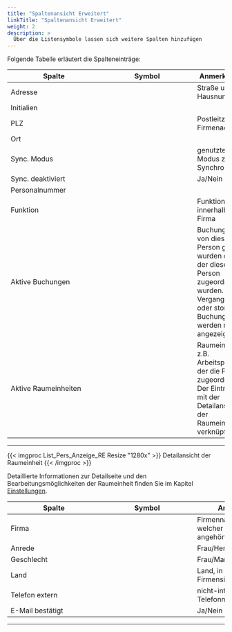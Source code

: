 ```yaml
---
title: "Spaltenansicht Erweitert"
linkTitle: "Spaltenansicht Erweitert"
weight: 2
description: >
  Über die Listensymbole lassen sich weitere Spalten hinzufügen
---
```

Folgende Tabelle erläutert die Spalteneinträge:

|<div style="width:200px">Spalte</div>|<div style="width:200px">Symbol</div>|Anmerkungen|
|---|---|---|
|Adresse||Straße und Hausnummer|
|Initialien|||
|PLZ||Postleitzahl der Firmenadresse|
|Ort|||
|Sync. Modus||genutzter Modus zum Synchronisieren|
|Sync. deaktiviert||Ja/Nein|
|Personalnummer|||
|Funktion||Funktion innerhalb der Firma|
|Aktive Buchungen||Buchungen, die von dieser Person getätigt wurden oder der diese Person zugeordnet wurden. Vergangene oder stornierte Buchungen werden nicht angezeigt.|
|Aktive Raumeinheiten||Raumeinheit, z.B. Arbeitsplatz, der die Person zugeordnet ist. Der Eintrag ist mit der Detailansicht der Raumeinheit verknüpft.|
---

{{< imgproc List_Pers_Anzeige_RE Resize "1280x" >}}
Detailansicht der Raumeinheit
{{< /imgproc >}}

Detaillierte Informationen zur Detailseite und den Bearbeitungsmöglichkeiten der Raumeinheit finden Sie im Kapitel <a href="/einstellungen/raumeinheiten/">Einstellungen</a>.

|<div style="width:200px">Spalte</div>|<div style="width:200px">Symbol</div>|Anmerkungen|
|---|---|---|
|Firma||Firmenname der Firma, welcher die Person angehört|
|Anrede||Frau/Herr/benutzerdefiniert|
|Geschlecht||Frau/Mann/keine Angabe|
|Land||Land, in welchem der Firmensitz ist|
|Telefon extern||nicht-interne Telefonnummer|
|E-Mail bestätigt||Ja/Nein|
---
